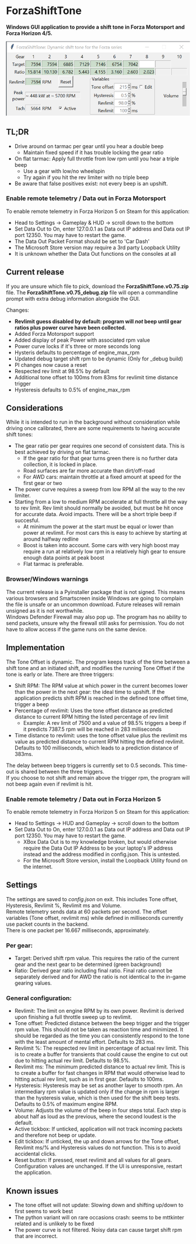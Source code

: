 # ForzaShiftTone

**Windows GUI application to provide a shift tone in Forza Motorsport and Forza Horizon 4/5.**

![example v0.75-beta BMW M5 2018](images/sample-BMW-M5-2018-12.png)

## TL;DR

- Drive around on tarmac per gear until you hear a double beep
  - Maintain fixed speed if it has trouble locking the gear ratio
- On flat tarmac: Apply full throttle from low rpm until you hear a triple beep
  - Use a gear with low/no wheelspin
  - Try again if you hit the rev limiter with no triple beep
- Be aware that false positives exist: not every beep is an upshift.

### Enable remote telemetry / Data out in Forza Motorsport

To enable remote telemetry in Forza Horizon 5 on Steam for this application: 
- Head to Settings -> Gameplay & HUD -> scroll down to the bottom
- Set Data Out to On, enter 127.0.0.1 as Data out IP address and Data out IP port 12350. You may have to restart the game.
- The Data Out Packet Format should be set to 'Car Dash'
- The Microsoft Store version may require a 3rd party Loopback Utility
- It is unknown whether the Data Out functions on the consoles at all

## Current release

If you are unsure which file to pick, download the  **ForzaShiftTone.v0.75.zip** file. 
The **ForzaShiftTone.v0.75_debug.zip** file will open a commandline prompt with extra debug information alongside the GUI.

Changes:  
- **Revlimit guess disabled by default: program will _not_ beep until gear ratios plus power curve have been collected.**
- Added Forza Motorsport support
- Added display of peak Power with associated rpm value
- Power curve locks if it's three or more seconds long
- Hysteris defaults to percentage of engine_max_rpm
- Updated debug target shift rpm to be dynamic (Only for _debug build)
- PI changes now cause a reset
- Respected rev limit at 98.5% by default
- Additional tone offset to 100ms from 83ms for revlimit time distance trigger
- Hysteresis defaults to 0.5% of engine_max_rpm

## Considerations

While it is intended to run in the background without consideration while driving once calibrated, there are some requirements to having accurate shift tones:
- The gear ratio per gear requires one second of consistent data. This is best achieved by driving on flat tarmac.
  - If the gear ratio for that gear turns green there is no further data collection, it is locked in place.
  - Road surfaces are far more accurate than dirt/off-road
  - For AWD cars: maintain throttle at a fixed amount at speed for the first gear or two
- The power curve requires a sweep from low RPM all the way to the rev limiter.
- Starting from a low to medium RPM accelerate at full throttle all the way to rev limit. Rev limit should normally be avoided, but must be hit once for accurate data. Avoid impacts. There will be a short triple beep if succesful.
  - At minimum the power at the start must be equal or lower than power at revlimit. For most cars this is easy to achieve by starting at around halfway redline
  - Boost is taken into account. Some cars with very high boost may require a run at relatively low rpm in a relatively high gear to ensure enough data points at peak boost
  - Flat tarmac is preferable.

### Browser/Windows warnings

The current release is a Pyinstaller package that is not signed. This means various browsers and Smartscreen inside Windows are going to complain the file is unsafe or an uncommon download. Future releases will remain unsigned as it is not worthwhile.  
Windows Defender Firewall may also pop up. The program has no ability to send packets, unsure why the firewall still asks for permission. You do not have to allow access if the game runs on the same device.

## Implementation

The Tone Offset is dynamic. The program keeps track of the time between a shift tone and an initiated shift, and modifies the running Tone Offset if the tone is early or late.
There are three triggers:
- Shift RPM: The RPM value at which power in the current becomes lower than the power in the next gear: the ideal time to upshift. If the application predicts shift RPM is reached in the defined tone offset time, trigger a beep
- Percentage of revlimit: Uses the tone offset distance as predicted distance to current RPM hitting the listed percentage of rev limit
  - Example: A rev limit of 7500 and a value of 98.5% triggers a beep if it predicts 7387.5 rpm will be reached in 283 milliseconds
- Time distance to revlimit: uses the tone offset value plus the revlimit ms value as predicted distance to current RPM hitting the defined revlimit. Defaults to 100 milliseconds, which leads to a prediction distance of 383ms.

The delay between beep triggers is currently set to 0.5 seconds. This time-out is shared between the three triggers.  
If you choose to not shift and remain above the trigger rpm, the program will not beep again even if revlimit is hit.

### Enable remote telemetry / Data out in Forza Horizon 5
To enable remote telemetry in Forza Horizon 5 on Steam for this application: 
- Head to Settings -> HUD and Gameplay -> scroll down to the bottom
- Set Data Out to On, enter 127.0.0.1 as Data out IP address and Data out IP port 12350. You may have to restart the game.
  - XBox Data Out is to my knowledge broken, but would otherwise require the Data Out IP Address to be your laptop's IP address instead and the address modified in config.json. This is untested.
  - For the Microsoft Store version, install the Loopback Utility found on the internet.

## Settings

The settings are saved to _config.json_ on exit. This includes Tone offset, Hysteresis, Revlimit %, Revlimit ms and Volume.  
Remote telemetry sends data at 60 packets per second. The offset variables (Tone offset, revlimit ms) while defined in milliseconds currently use packet counts in the backend.  
There is one packet per 16.667 milliseconds, approximately.

### Per gear:

- Target: Derived shift rpm value. This requires the ratio of the current gear and the next gear to be determined (green background)
- Ratio: Derived gear ratio including final ratio. Final ratio cannot be separately derived and for AWD the ratio is not identical to the in-game gearing values.

### General configuration:

- Revlimit: The limit on engine RPM by its own power. Revlimit is derived upon finishing a full throttle sweep up to revlimit.
- Tone offset: Predicted distance between the beep trigger and the trigger rpm value. This should not be taken as reaction time and minimized. It should be regarded as the time you can consistently respond to the tone with the least amount of mental effort. Defaults to 283 ms.
- Revlimit %: The respected rev limit in percentage of actual rev limit. This is to create a buffer for transients that could cause the engine to cut out due to hitting actual rev limit. Defaults to 98.5%.
- Revlimit ms: The minimum predicted distance to actual rev limit. This is to create a buffer for fast changes in RPM that would otherwise lead to hitting actual rev limit, such as in first gear. Defaults to 100ms.
- Hysteresis: Hysteresis may be set as another layer to smooth rpm. An intermediary rpm value is updated only if the change in rpm is larger than the hysteresis value, which is then used for the shift beep tests. Defaults to 0.5% of maximum engine RPM.
- Volume: Adjusts the volume of the beep in four steps total. Each step is about half as loud as the previous, where the second loudest is the default.
- Active tickbox: If unticked, application will not track incoming packets and therefore not beep or update.
- Edit tickbox: If unticked, the up and down arrows for the Tone offset, Revlimit ms/% and Hysteresis values do not function. This is to avoid accidental clicks.
- Reset button: If pressed, reset revlimit and all values for all gears. Configuration values are unchanged. If the UI is unresponsive, restart the application.

## Known issues
- The tone offset will not update: Slowing down and shifting up/down to first seems to work best
- The python variant will on rare occasions crash: seems to be mttkinter related and is unlikely to be fixed
- The power curve is not filtered. Noisy data can cause target shift rpm that are incorrect.
